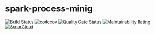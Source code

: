 # spark-process-minig

[![Build Status](https://travis-ci.org/thec0dewriter/spark-process-minig.svg?branch=master)](https://travis-ci.org/thec0dewriter/spark-process-minig)
[![codecov](https://codecov.io/gh/thec0dewriter/spark-process-minig/branch/master/graph/badge.svg)](https://codecov.io/gh/thec0dewriter/spark-process-minig)
[![Quality Gate Status](https://sonarcloud.io/api/project_badges/measure?project=thec0dewriter_spark-process-minig&metric=alert_status)](https://sonarcloud.io/dashboard?id=thec0dewriter_spark-process-minig)
[![Maintainability Rating](https://sonarcloud.io/api/project_badges/measure?project=thec0dewriter_spark-process-minig&metric=sqale_rating)](https://sonarcloud.io/dashboard?id=thec0dewriter_spark-process-minig)
[![SonarCloud](https://sonarcloud.io/images/project_badges/sonarcloud-white.svg)](https://sonarcloud.io/dashboard?id=thec0dewriter_spark-process-minig)